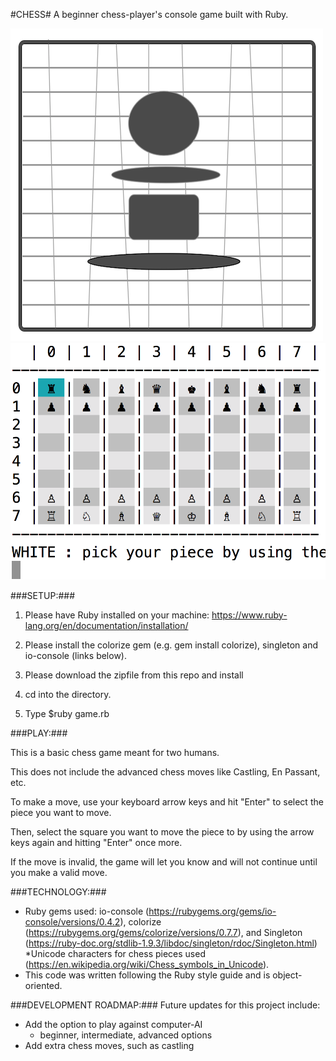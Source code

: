 #CHESS#
A beginner chess-player's console game built with Ruby.

![Alt text](./chess_cvr.png?raw=true "Chess")
![Alt text](./chess.png?raw=true "Chess")


###SETUP:###

1)  Please have Ruby installed on your machine:  https://www.ruby-lang.org/en/documentation/installation/

2)  Please install the colorize gem (e.g. gem install colorize), singleton and io-console (links below).

3)  Please download the zipfile from this repo and install

4)  cd into the directory.

5)  Type $ruby game.rb 


###PLAY:###

This is a basic chess game meant for two humans.

This does not include the advanced chess moves like Castling, En Passant, etc.

To make a move, use your keyboard arrow keys and hit "Enter" to select the piece you want to move.

Then, select the square you want to move the piece to by using the arrow keys again and hitting "Enter" once more.

If the move is invalid, the game will let you know and will not continue until you make a valid move.

###TECHNOLOGY:###
* Ruby gems used:  io-console (https://rubygems.org/gems/io-console/versions/0.4.2), colorize (https://rubygems.org/gems/colorize/versions/0.7.7), and Singleton (https://ruby-doc.org/stdlib-1.9.3/libdoc/singleton/rdoc/Singleton.html)
*Unicode characters for chess pieces used (https://en.wikipedia.org/wiki/Chess_symbols_in_Unicode).
* This code was written following the Ruby style guide and is object-oriented.

###DEVELOPMENT ROADMAP:###
Future updates for this project include:
* Add the option to play against computer-AI
	* beginner, intermediate, advanced options
* Add extra chess moves, such as castling


